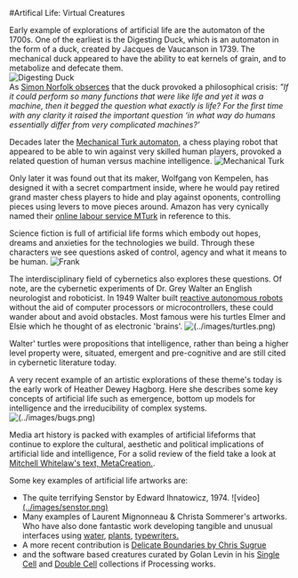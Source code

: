 #Artifical Life: Virtual Creatures

Early example of explorations of artificial life are the automaton of the 1700s. One of the earliest is the Digesting Duck, which is an automaton in the form of a duck, created by Jacques de Vaucanson in 1739. The mechanical duck appeared to have the ability to eat kernels of grain, and to metabolize and defecate them.   
![Digesting Duck](https://upload.wikimedia.org/wikipedia/commons/9/9a/Vaucanson_duck1.jpg)  
As [Simon Norfolk obserces](http://www.instituteartist.com/feature-I-m-Sorry-Dave-I-m-Afraid-I-Can-t-Do-That-Simon-Norfolk) that the duck provoked a philosophical crisis: *"If it could perform so many functions that were like life and yet it was a machine, then it begged the question what exactly is life? For the first time with any clarity it raised the important question ‘in what way do humans essentially differ from very complicated machines?’*

Decades later the [Mechanical Turk automaton](https://en.wikipedia.org/wiki/The_Turk), a chess playing robot that appeared to be able to win against very skilled human players, provoked a related question of human versus machine intelligence. 
![Mechanical Turk](https://upload.wikimedia.org/wikipedia/commons/d/d2/Turk-engraving4.jpg)  

Only later it was found out that its maker,  Wolfgang von Kempelen, has designed it with a secret compartment inside, where he would pay retired grand master chess players to hide and play against oponents, controlling pieces using levers to move pieces around. Amazon has very cynically named their [online labour service MTurk](https://www.mturk.com/mturk/welcome) in reference to this. 

Science fiction is full of artificial life forms which embody out hopes, dreams and anxieties for the technologies we build. Through these characters we see questions asked of control, agency and what it means to be human. 
![Frank](../images/frank.png)  

The interdisciplinary field of cybernetics also explores these questions. Of note, are the cybernetic experiments of Dr. Grey Walter an English neurologist and roboticist. In 1949 Walter built [reactive autonomous robots](http://www.theoldrobots.com/ElmerElsie.html) without the aid of computer processors or microcontrollers, these could wander about and avoid obstacles. Most famous were his turtles Elmer and Elsie which he thought of as electronic 'brains'.
![(../images/turtles.png)](https://www.youtube.com/embed/lLULRlmXkKo)

Walter' turtles were propositions that intelligence, rather than being a higher level property were, situated, emergent and pre-cognitive and are still cited in cybernetic literature today.   

A very recent example of an artistic explorations of these theme's today is the early work of Heather Dewey Hagborg. Here she describes some key concepts of artificial life such as emergence, bottom up models for intelligence and the irreducibility of complex systems.   
![(../images/bugs.png)](https://www.youtube.com/watch?v=rmKMiAze-3Q)  

Media art history is packed with examples of artificial lifeforms that continue to explore the cultural, aesthetic and political implications of artificial lide and intelligence, For a solid review of the field take a look at [Mitchell Whitelaw's text, MetaCreation.](https://mitpress.mit.edu/books/metacreation). 

Some key examples of artificial life artworks are:  

* The quite terrifying Senstor by Edward Ihnatowicz, 1974. 
![video][(../images/senstor.png)](https://www.youtube.com/watch?v=hoZb5MTKzQc) 
* Many examples of Laurent Mignonneau & Christa Sommerer's artworks. Who have also done fantastic work developing tangible and unusual interfaces using [water](https://www.youtube.com/watch?v=cZ3v1jcCXmk), [plants](http://www.interface.ufg.ac.at/christa-laurent/WORKS/FRAMES/FrameSet.html), [typewriters.](http://www.interface.ufg.ac.at/christa-laurent/WORKS/FRAMES/FrameSet.html)
* A more recent contribution is [Delicate Boundaries by Chris Sugrue](http://csugrue.com/delicateboundaries/)
* and the software based creatures curated by Golan Levin in his [Single Cell](http://www.singlecell.org/singlecell.html) and [Double Cell](http://www.singlecell.org/) collections if Processing works. 
 



